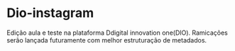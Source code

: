 # Dio-instagram
Edição aula e teste na plataforma Ddigital innovation one(DIO).
Ramicações serão lançada futuramente com melhor estruturação de metadados.
